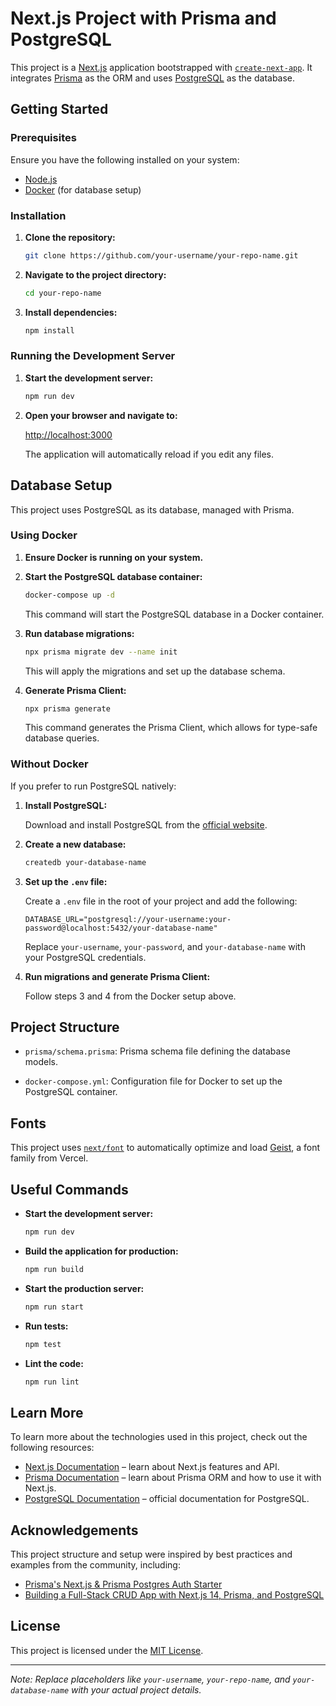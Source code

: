 # Next.js Project with Prisma and PostgreSQL

This project is a [Next.js](https://nextjs.org) application bootstrapped with [`create-next-app`](https://nextjs.org/docs/app/api-reference/cli/create-next-app). It integrates [Prisma](https://www.prisma.io/) as the ORM and uses [PostgreSQL](https://www.postgresql.org/) as the database.

## Getting Started

### Prerequisites

Ensure you have the following installed on your system:

* [Node.js](https://nodejs.org/)
* [Docker](https://www.docker.com/get-started) (for database setup)

### Installation

1. **Clone the repository:**

   ```bash
   git clone https://github.com/your-username/your-repo-name.git
   ```

2. **Navigate to the project directory:**

   ```bash
   cd your-repo-name
   ```

3. **Install dependencies:**

   ```bash
   npm install
   ```

### Running the Development Server

1. **Start the development server:**

   ```bash
   npm run dev
   ```

2. **Open your browser and navigate to:**

   [http://localhost:3000](http://localhost:3000)

   The application will automatically reload if you edit any files.

## Database Setup

This project uses PostgreSQL as its database, managed with Prisma.

### Using Docker

1. **Ensure Docker is running on your system.**

2. **Start the PostgreSQL database container:**

   ```bash
   docker-compose up -d
   ```

   This command will start the PostgreSQL database in a Docker container.

3. **Run database migrations:**

   ```bash
   npx prisma migrate dev --name init
   ```

   This will apply the migrations and set up the database schema.

4. **Generate Prisma Client:**

   ```bash
   npx prisma generate
   ```

   This command generates the Prisma Client, which allows for type-safe database queries.


### Without Docker

If you prefer to run PostgreSQL natively:

1. **Install PostgreSQL:**

   Download and install PostgreSQL from the [official website](https://www.postgresql.org/download/).

2. **Create a new database:**

   ```bash
   createdb your-database-name
   ```

3. **Set up the `.env` file:**

   Create a `.env` file in the root of your project and add the following:

   ```env
   DATABASE_URL="postgresql://your-username:your-password@localhost:5432/your-database-name"
   ```

   Replace `your-username`, `your-password`, and `your-database-name` with your PostgreSQL credentials.

4. **Run migrations and generate Prisma Client:**

   Follow steps 3 and 4 from the Docker setup above.

## Project Structure

* `prisma/schema.prisma`: Prisma schema file defining the database models.

* `docker-compose.yml`: Configuration file for Docker to set up the PostgreSQL container.

## Fonts

This project uses [`next/font`](https://nextjs.org/docs/app/building-your-application/optimizing/fonts) to automatically optimize and load [Geist](https://vercel.com/font), a font family from Vercel.

## Useful Commands

* **Start the development server:**

  ```bash
  npm run dev
  ```

* **Build the application for production:**

  ```bash
  npm run build
  ```

* **Start the production server:**

  ```bash
  npm run start
  ```

* **Run tests:**

  ```bash
  npm test
  ```

* **Lint the code:**

  ```bash
  npm run lint
  ```

## Learn More

To learn more about the technologies used in this project, check out the following resources:

* [Next.js Documentation](https://nextjs.org/docs) – learn about Next.js features and API.
* [Prisma Documentation](https://www.prisma.io/docs/) – learn about Prisma ORM and how to use it with Next.js.
* [PostgreSQL Documentation](https://www.postgresql.org/docs/) – official documentation for PostgreSQL.

## Acknowledgements

This project structure and setup were inspired by best practices and examples from the community, including:

* [Prisma's Next.js & Prisma Postgres Auth Starter](https://vercel.com/templates/next.js/prisma-postgres)&#x20;
* [Building a Full-Stack CRUD App with Next.js 14, Prisma, and PostgreSQL](https://dev.to/abdur_rakibrony_349a3f89/building-a-full-stack-crud-app-with-nextjs-14-prisma-and-postgresql-b3c)&#x20;

## License

This project is licensed under the [MIT License](LICENSE).

---

*Note: Replace placeholders like `your-username`, `your-repo-name`, and `your-database-name` with your actual project details.*
